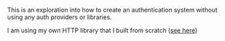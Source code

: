 This is an exploration into how to create an authentication system without using any auth providers or libraries.

I am using my own HTTP library that I built from scratch ([see here](https://github.com/jacob-horton/http-from-scratch))
